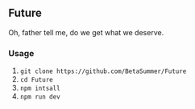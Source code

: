 ## Future

Oh, father tell me, do we get what we deserve.

### Usage

1. `git clone https://github.com/BetaSummer/Future` 
2. `cd Future`
3. `npm intsall`
4. `npm run dev`

